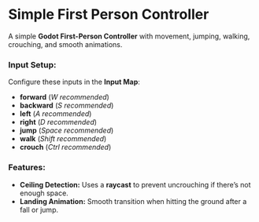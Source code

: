 # Simple First Person Controller  

A simple **Godot First-Person Controller** with movement, jumping, walking, crouching, and smooth animations.  

### **Input Setup:**  
Configure these inputs in the **Input Map**:  
- **forward** (*W recommended*)  
- **backward** (*S recommended*)  
- **left** (*A recommended*)  
- **right** (*D recommended*)  
- **jump** (*Space recommended*)  
- **walk** (*Shift recommended*)  
- **crouch** (*Ctrl recommended*)  

### **Features:**  
- **Ceiling Detection:** Uses a **raycast** to prevent uncrouching if there’s not enough space.  
- **Landing Animation:** Smooth transition when hitting the ground after a fall or jump.  